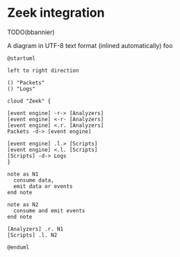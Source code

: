 # Zeek integration

TODO(bbannier)

A diagram in UTF-8 text format (inlined automatically) foo

```plantuml,format=png
@startuml

left to right direction

() "Packets"
() "Logs"

cloud "Zeek" {

[event engine] -r-> [Analyzers]
[event engine] <-r- [Analyzers]
[event engine] <.r. [Analyzers]
Packets -d-> [event engine]

[event engine] .l.> [Scripts]
[event engine] <.l. [Scripts]
[Scripts] -d-> Logs
}

note as N1
  consume data,
  emit data or events
end note

note as N2
  consume and emit events
end note

[Analyzers] .r. N1
[Scripts] .l. N2

@enduml

```
